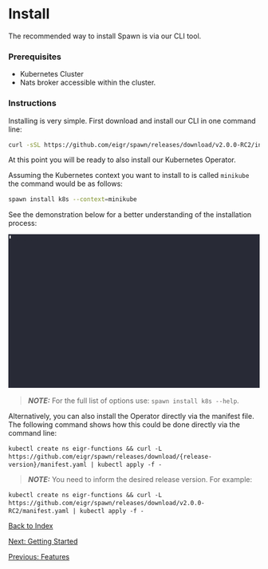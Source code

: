 # Install

The recommended way to install Spawn is via our CLI tool.

### Prerequisites

- Kubernetes Cluster
- Nats broker accessible within the cluster.

### Instructions

Installing is very simple. First download and install our CLI in one command line:

```sh
curl -sSL https://github.com/eigr/spawn/releases/download/v2.0.0-RC2/install.sh | sh
```

At this point you will be ready to also install our Kubernetes Operator.

Assuming the Kubernetes context you want to install to is called `minikube` the command would be as follows:

```sh
spawn install k8s --context=minikube
```

See the demonstration below for a better understanding of the installation process:

![Setting Up Operator](gifs/install.gif)

> **_NOTE:_** For the full list of options use: `spawn install k8s --help`.

Alternatively, you can also install the Operator directly via the manifest file. The following command shows how this could be done directly via the command line:

```shell
kubectl create ns eigr-functions && curl -L https://github.com/eigr/spawn/releases/download/{release-version}/manifest.yaml | kubectl apply -f -
```

> **_NOTE:_** You need to inform the desired release version. For example:

```shell
kubectl create ns eigr-functions && curl -L https://github.com/eigr/spawn/releases/download/v2.0.0-RC2/manifest.yaml | kubectl apply -f -
```

[Back to Index](index.md)

[Next: Getting Started](getting_started.md)

[Previous: Features](features.md)
